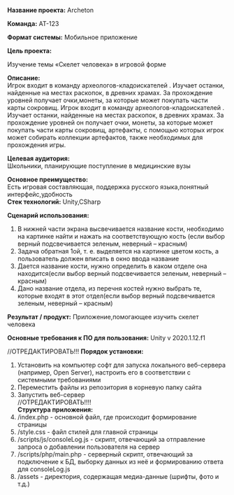 <b>Название проекта:</b> Archeton

<b>Команда:</b> АТ-123

<b>Формат системы:</b> 
Мобильное приложение

<b>Цель проекта:</b>  

Изучение темы «Скелет человека» в игровой форме

<b>Описание:</b>  
Игрок входит в команду археологов-кладоискателей . Изучает останки, найденные на местах раскопок, в древних храмах. За прохождение уровней получает очки,монеты, за которые может покупать части карты сокровищ.
Игрок входит в команду археологов-кладоискателей . Изучает останки, найденные на местах раскопок, в древних храмах. За прохождение уровней он получает очки, монеты, за которые может покупать части карты сокровищ, артефакты, с помощью которых игрок может собирать коллекции артефактов, также необходимых для прохождения игры.

<b>Целевая аудитория:</b>  
Школьники, планирующие поступление в медицинские вузы

<b>Основное преимущество:</b>  
Есть игровая составляющая, поддержка русского языка,понятный интерфейс,удобность<br>
<b>Стек технологий:</b> 
Unity,CSharp

<b>Сценарий использования:</b>  
1) В нижней части экрана высвечивается название кости, необходимо на картинке найти и нажать на соответствующую кость (если выбор верный подсвечивается зеленым, неверный – красным) <br>
2) Задача обратная 1ой, т. е. выделяется на картинке цветом кость, а пользователь должен вписать в окно ввода название <br>
3) Дается название кости, нужно определить в каком отделе она находится(если выбор верный подсвечивается зеленым, неверный – красным) <br>
4) Дано название отдела, из перечня костей нужно выбрать те, которые входят в этот отдел(если выбор верный подсвечивается зеленым, неверный – красным)

<b>Результат / продукт:</b> 
Приложение,помогающее изучить скелет человека

<b>Основные требования к ПО для пользования:</b> 
 Unity v 2020.1.12.f1

//ОТРЕДАКТИРОВАТЬ!!!
<b>Порядок установки:</b> 
1) Установить на компьютер софт для запуска локального веб-сервера (например, Open Server), настроить его в соответствии с системными требованиями <br>
2) Переместить файлы из репозитория в корневую папку сайта <br>
3) Запустить веб-сервер <br>
//ОТРЕДАКТИРОВАТЬ!!!! <br>
<b>Структура приложения:</b> 
1) /index.php - основной файл, где происходит формирование страницы
2) /style.css - файл стилей для главной страницы
3) /scripts/js/consoleLog.js - скрипт, отвечающий за отправление запроса о добавлении пользователя на сервер
4) /scripts/php/main.php - серверный скрипт, отвечающий за подключение к БД, выборку данных из неё и формированию ответа для consoleLog.js
5) /assets - директория, содержащая медиа-данные (шрифты, фото и т.д.)
